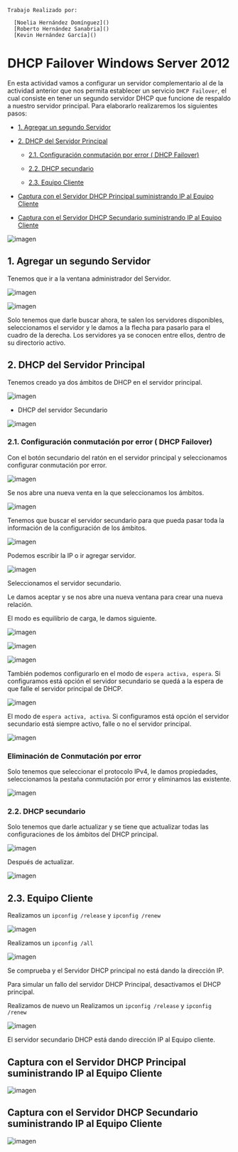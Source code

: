     Trabajo Realizado por:

      [Noelia Hernández Domínguez]()
      [Roberto Hernández Sanabria]()
      [Kevin Hernández García]()



# DHCP Failover Windows Server 2012

En esta actividad vamos a configurar un servidor complementario al de la actividad anterior que nos permita establecer un servicio `DHCP Failover`, el cual consiste en tener un segundo servidor DHCP que funcione de respaldo a nuestro servidor principal. Para elaborarlo realizaremos los siguientes pasos:

- [1. Agregar un segundo Servidor](#1)

- [2. DHCP del Servidor Principal](#2)

    - [2.1. Configuración conmutación por error ( DHCP Failover)](#3)

    - [2.2. DHCP secundario](#4)

    - [2.3. Equipo Cliente](#5)

- [Captura con el Servidor DHCP Principal suministrando IP al Equipo Cliente](#6)

- [Captura con el Servidor DHCP Secundario suministrando IP al Equipo Cliente](#7)


![imagen](img/000.png)



## 1. Agregar un segundo Servidor<a name="1"></a>
Tenemos que ir a la ventana administrador del Servidor.

![imagen](img/003.png)

![imagen](img/002.png)

Solo tenemos que darle buscar ahora, te salen los servidores disponibles, seleccionamos el servidor y le damos a la flecha para pasarlo para el cuadro de la derecha. Los servidores ya se conocen entre ellos, dentro de su directorio activo.


## 2. DHCP del Servidor Principal<a name="2"></a>

Tenemos creado ya dos ámbitos de DHCP en el servidor principal.

![imagen](img/001.png)

- DHCP del servidor Secundario

![imagen](img/008.png)


### 2.1. Configuración conmutación por error ( DHCP Failover)  <a name="3"></a>

Con el botón secundario del ratón en el servidor principal y seleccionamos configurar conmutación por error.

![imagen](img/005.png)

Se nos abre una nueva venta en la que seleccionamos los ámbitos.

![imagen](img/006.png)

Tenemos que buscar el servidor secundario para que pueda pasar toda la información de la configuración de los ámbitos.

![imagen](img/009.png)

Podemos escribir la IP o ir agregar servidor.

![imagen](img/007.png)

Seleccionamos el servidor secundario.

Le damos aceptar y se nos abre una nueva ventana para crear una nueva relación.

El modo es equilibrio de carga, le damos siguiente.

![imagen](img/010.png)

![imagen](img/011.png)

![imagen](img/012.png)

También podemos configurarlo en el modo de `espera activa, espera`. Si configuramos está opción el servidor secundario se quedá a la espera de que falle el servidor principal de DHCP.

![imagen](img/021.png)


El modo de `espera activa, activa`. Si configuramos está opción el servidor secundario está siempre activo, falle o no el servidor principal.

![imagen](img/022.png)

### Eliminación de Conmutación por error

Solo tenemos que seleccionar el protocolo IPv4, le damos propiedades, seleccionamos la pestaña conmutación por error y eliminamos las existente.

![imagen](img/023.png)


### 2.2. DHCP secundario<a name="4"></a>

Solo tenemos que darle actualizar y se tiene que actualizar todas las configuraciones de los ámbitos del DHCP principal.

![imagen](img/013.png)

Después de actualizar.

![imagen](img/014.png)


## 2.3. Equipo Cliente<a name="5"></a>

Realizamos un `ipconfig /release` y `ipconfig /renew`

![imagen](img/015.png)

Realizamos un `ipconfig /all`

![imagen](img/017.png)

Se comprueba y el Servidor DHCP principal no está dando la dirección IP.

Para simular un fallo del servidor DHCP Principal, desactivamos el DHCP principal.

Realizamos de nuevo un Realizamos un `ipconfig /release` y `ipconfig /renew`

![imagen](img/016.png)

El servidor secundario DHCP está dando dirección IP al Equipo cliente.



## Captura con el Servidor DHCP Principal suministrando IP al Equipo Cliente<a name="6"></a>

![imagen](img/020.png)

## Captura con el Servidor DHCP Secundario suministrando IP al Equipo Cliente<a name="7"></a>

![imagen](img/019.png)
